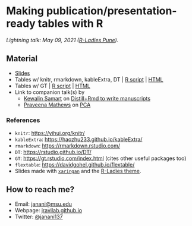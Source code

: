 # Making publication/presentation-ready tables with R
_Lightning talk: May 09, 2021 ([R-Ladies Pune](https://meetup.com/rladies-pune))._

## Material
- [Slides](https://jananiravi.github.io/lightning-rtables)
- Tables w/ knitr, rmarkdown, kableExtra, DT | [R script](https://github.com/jananiravi/lightning-rtables/blob/main/scripts_output/tables_dt.R) | [HTML](https://jananiravi.github.io/lightning-rtables/scripts_output/tables_dt.html)
- Tables w/ GT | [R script](https://github.com/jananiravi/lightning-rtables/blob/main/scripts_output/tables_gt.R) | [HTML](https://jananiravi.github.io/lightning-rtables/scripts_output/tables_gt.html)
- Link to companion talk(s) by
  - [Kewalin Samart](https://github.com/KewalinSamart) on [Distill+Rmd to write manuscripts](https://github.com/KewalinSamart/Rladies-lightning-talk-distill)
  - [Praveena Mathews]() on [PCA]()

### References
- `knitr`: https://yihui.org/knitr/
- `kableExtra`: https://haozhu233.github.io/kableExtra/
- `rmarkdown`: https://rmarkdown.rstudio.com/
- `DT`: https://rstudio.github.io/DT/
- `GT`: https://gt.rstudio.com/index.html (cites other useful packages too)
- `flextable`: https://davidgohel.github.io/flextable/
- Slides made with [`xaringan`](https://github.com/yihui/xaringan) and the [R-Ladies theme](https://alison.rbind.io/project/rladies-xaringan/).

## How to reach me?
- Email: [janani@msu.edu](mailto:janani@msu.edu)
- Webpage: [jravilab.github.io](https://jravilab.github.io)
- Twitter: [\@janani137](https://twitter.com/janani137)

